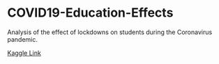 # COVID19-Education-Effects
Analysis of the effect of lockdowns on students during the Coronavirus pandemic.

<a href="https://www.kaggle.com/kunal28chaturvedi/covid19-and-its-impact-on-students">Kaggle Link</a>
